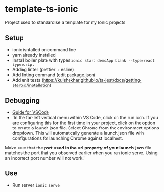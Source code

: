 # template-ts-ionic
Project used to standardise a template for my Ionic projects
## Setup 
- ionic isntalled on command line
- yarn already installed
- Install boiler plate with types `ionic start demoApp blank --type=react typescript`
- Adding linter (prettier + esline)
- Add linting command (edit package.json)
- Add unit tests (https://kulshekhar.github.io/ts-jest/docs/getting-started/installation)

## Debugging
- [Guide for VSCode](https://ionicframework.com/docs/troubleshooting/debugging)
- 'In the far-left vertical menu within VS Code, click on the run icon. If you are configuring this for the first time in your project, click on the option to create a launch.json file. Select Chrome from the environment options dropdown. This will automatically generate a launch.json file with configurations for launching Chrome against localhost.

Make sure that the **port used in the url property of your launch.json** file matches the port that you observed earlier when you ran ionic serve. Using an incorrect port number will not work.'

## Use
- Run server `ionic serve`